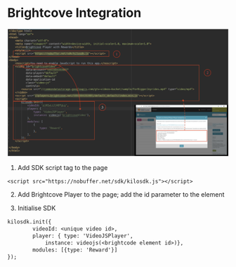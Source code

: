 # Brightcove Integration
![image](https://raw.githubusercontent.com/verasitytech/docs/master/integrations/img/Brightcove.png)
 
1. Add SDK script tag to the page
```
<script src="https://nobuffer.net/sdk/kilosdk.js"></script>
```

2. Add Brightcove Player to the page; add the id parameter to the element

3. Initialise SDK
```
kilosdk.init({
		videoId: <unique video id>,
		player: { type: 'VideoJSPlayer',
			instance: videojs(<brightcode element id>)},
		modules: [{type: 'Reward'}]
});
```

